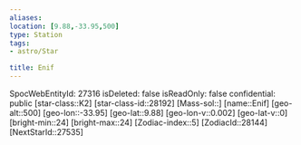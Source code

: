 ```yaml
---
aliases: 
location: [9.88,-33.95,500]
type: Station
tags:
- astro/Star

title: Enif
---
```

SpocWebEntityId: 27316
isDeleted: false
isReadOnly: false
confidential: public
[star-class::K2]
[star-class-id::28192]
[Mass-sol::]
[name::Enif]
[geo-alt::500]
[geo-lon::-33.95]
[geo-lat::9.88]
[geo-lon-v::0.002]
[geo-lat-v::0]
[bright-min::24]
[bright-max::24]
[Zodiac-index::5]
[ZodiacId::28144]
[NextStarId::27535]



